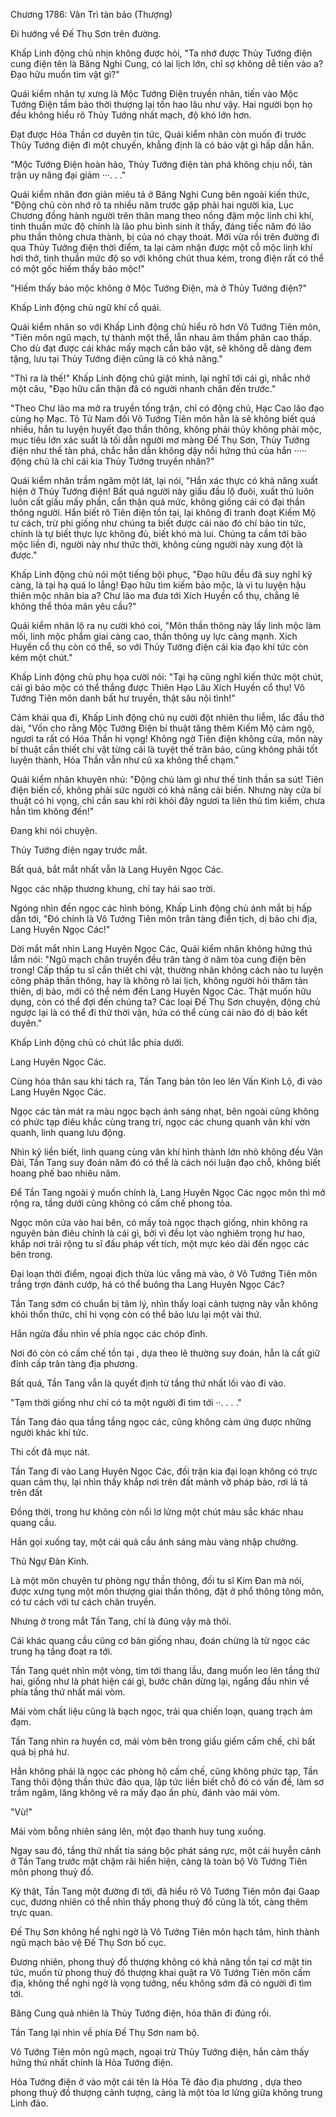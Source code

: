 




Chương 1786: Vân Trì tàn bảo (Thượng)


Đi hướng về Đế Thụ Sơn trên đường.

Khấp Linh động chủ nhịn không được hỏi, "Ta nhớ được Thủy Tướng điện cung điện tên là Băng Nghi Cung, có lai lịch lớn, chỉ sợ không dễ tiến vào a? Đạo hữu muốn tìm vật gì?"

Quái kiểm nhân tự xưng là Mộc Tướng Điện truyền nhân, tiến vào Mộc Tướng Điện tầm bảo thời thượng lại tốn hao lâu như vậy. Hai người bọn họ đều không hiểu rõ Thủy Tướng nhất mạch, độ khó lớn hơn.

Đạt được Hóa Thần cơ duyên tin tức, Quái kiểm nhân còn muốn đi trước Thủy Tướng điện đi một chuyến, khẳng định là có bảo vật gì hấp dẫn hắn.

"Mộc Tướng Điện hoàn hảo, Thủy Tướng điện tàn phá không chịu nổi, tàn trận uy năng đại giảm ···. . ."

Quái kiểm nhân đơn giản miêu tả ở Băng Nghi Cung bên ngoài kiến thức, "Động chủ còn nhớ rõ ta nhiều năm trước gặp phải hai người kia, Lục Chương đồng hành người trên thân mang theo nồng đậm mộc linh chi khí, tinh thuần mức độ chính là lão phu bình sinh ít thấy, đáng tiếc năm đó lão phu thần thông chưa thành, bị của nó chạy thoát. Mới vừa rồi trên đường đi qua Thủy Tướng điện thời điểm, ta lại cảm nhận được một cỗ mộc linh khí hơi thở, tinh thuần mức độ so với không chút thua kém, trong điện rất có thể có một gốc hiếm thấy bảo mộc!"

"Hiếm thấy bảo mộc không ở Mộc Tướng Điện, mà ở Thủy Tướng điện?"

Khấp Linh động chủ ngữ khí cổ quái.

Quái kiểm nhân so với Khấp Linh động chủ hiểu rõ hơn Vô Tướng Tiên môn, "Tiên môn ngũ mạch, tự thành một thể, lẫn nhau âm thầm phân cao thấp. Cho dù đạt được cái khác mấy mạch cần bảo vật, sẽ không dễ dàng đem tặng, lưu tại Thủy Tướng điện cũng là có khả năng."

"Thì ra là thế!" Khấp Linh động chủ giật mình, lại nghĩ tới cái gì, nhắc nhở một câu, "Đạo hữu cẩn thận đã có người nhanh chân đến trước."

"Theo Chư lão ma mở ra truyền tống trận, chỉ có động chủ, Hạc Cao lão đạo cùng họ Mạc. Tô Tử Nam đối Vô Tướng Tiên môn hẳn là sẽ không biết quá nhiều, hắn tu luyện huyết đạo thần thông, không phải thủy không phải mộc, mục tiêu lớn xác suất là tối dẫn người mơ màng Đế Thụ Sơn, Thủy Tướng điện như thế tàn phá, chắc hẳn dẫn không dậy nổi hứng thú của hắn ····· động chủ là chỉ cái kia Thủy Tướng truyền nhân?"

Quái kiểm nhân trầm ngâm một lát, lại nói, "Hắn xác thực có khả năng xuất hiện ở Thủy Tướng điện! Bất quá người này giấu đầu lộ đuôi, xuất thủ luôn luôn cất giấu mấy phần, cẩn thận quá mức, không giống cái có đại thần thông người. Hắn biết rõ Tiên điện tồn tại, lại không đi tranh đoạt Kiếm Mộ tư cách, trừ phi giống như chúng ta biết được cái nào đó chí bảo tin tức, chính là tự biết thực lực không đủ, biết khó mà lui. Chúng ta cầm tới bảo mộc liền đi, người này như thức thời, không cùng người này xung đột là được."

Khấp Linh động chủ nói một tiếng bội phục, "Đạo hữu đều đã suy nghĩ kỹ càng, là tại hạ quá lo lắng! Đạo hữu tìm kiếm bảo mộc, là vì tu luyện hậu thiên mộc nhân bia a? Chư lão ma đưa tới Xích Huyền cổ thụ, chẳng lẽ không thể thỏa mãn yêu cầu?"

Quái kiểm nhân lộ ra nụ cười khó coi, "Môn thần thông này lấy linh mộc làm mối, linh mộc phẩm giai càng cao, thần thông uy lực càng mạnh. Xích Huyền cổ thụ còn có thể, so với Thủy Tướng điện cái kia đạo khí tức còn kém một chút."

Khấp Linh động chủ phụ họa cười nói: "Tại hạ cũng nghĩ kiến thức một chút, cái gì bảo mộc có thể thắng được Thiên Hạo Lâu Xích Huyền cổ thụ! Vô Tướng Tiên môn danh bất hư truyền, thật sâu nội tình!"

Cảm khái qua đi, Khấp Linh động chủ nụ cười đột nhiên thu liễm, lắc đầu thở dài, "Vốn cho rằng Mộc Tướng Điện bí thuật tăng thêm Kiếm Mộ cảm ngộ, ngươi ta rất có Hóa Thần hi vọng! Không ngờ Tiên điện không cửa, môn này bí thuật cần thiết chi vật từng cái là tuyệt thế trân bảo, cũng không phải tốt luyện thành, Hóa Thần vẫn như cũ xa không thể chạm."

Quái kiểm nhân khuyên nhủ: "Động chủ làm gì như thế tinh thần sa sút! Tiên điện biến cố, không phải sức người có khả năng cải biến. Nhưng này cửa bí thuật có hi vọng, chỉ cần sau khi rời khỏi đây ngươi ta liên thủ tìm kiếm, chưa hẳn tìm không đến!"

Đang khi nói chuyện.

Thủy Tướng điện ngay trước mắt.

Bất quá, bắt mắt nhất vẫn là Lang Huyên Ngọc Các.

Ngọc các nhập thương khung, chỉ tay hái sao trời.

Ngóng nhìn đến ngọc các hình bóng, Khấp Linh động chủ ánh mắt bị hấp dẫn tới, "Đó chính là Vô Tướng Tiên môn trân tàng điển tịch, dị bảo chi địa, Lang Huyên Ngọc Các!"

Dời mắt mắt nhìn Lang Huyên Ngọc Các, Quái kiểm nhân không hứng thú lắm nói: "Ngũ mạch chân truyền đều trân tàng ở năm tòa cung điện bên trong! Cấp thấp tu sĩ cần thiết chi vật, thường nhân không cách nào tu luyện công pháp thần thông, hay là không rõ lai lịch, không người hỏi thăm tàn thiên, dị bảo, mới có thể ném đến Lang Huyên Ngọc Các. Thật muốn hữu dụng, còn có thể đợi đến chúng ta? Các loại Đế Thụ Sơn chuyện, động chủ ngược lại là có thể đi thử thời vận, hứa có thể cùng cái nào đó dị bảo kết duyên."

Khấp Linh động chủ có chút lắc phía dưới.

Lang Huyên Ngọc Các.

Cùng hóa thân sau khi tách ra, Tần Tang bản tôn leo lên Vấn Kinh Lộ, đi vào Lang Huyên Ngọc Các.

Ngọc các tản mát ra màu ngọc bạch ánh sáng nhạt, bên ngoài cũng không có phức tạp điêu khắc cùng trang trí, ngọc các chung quanh vân khí vờn quanh, linh quang lưu động.

Nhìn kỹ liền biết, linh quang cùng vân khí hình thành lớn nhỏ không đều Vân Đài, Tần Tang suy đoán năm đó có thể là cách nói luận đạo chỗ, không biết hoang phế bao nhiêu năm.

Để Tần Tang ngoài ý muốn chính là, Lang Huyên Ngọc Các ngọc môn thì mở rộng ra, tầng dưới cũng không có cấm chế phong tỏa.

Ngọc môn cửa vào hai bên, có mấy toà ngọc thạch giống, nhìn không ra nguyên bản điêu chính là cái gì, bởi vì đều lọt vào nghiêm trọng hư hao, khắp nơi trải rộng tu sĩ đấu pháp vết tích, một mực kéo dài đến ngọc các bên trong.

Đại loạn thời điểm, ngoại địch thừa lúc vắng mà vào, ở Vô Tướng Tiên môn trắng trợn đánh cướp, há có thể buông tha Lang Huyên Ngọc Các?

Tần Tang sớm có chuẩn bị tâm lý, nhìn thấy loại cảnh tượng này vẫn không khỏi thổn thức, chỉ hi vọng còn có thể bảo lưu lại một vài thứ.

Hắn ngửa đầu nhìn về phía ngọc các chóp đỉnh.

Nơi đó còn có cấm chế tồn tại , dựa theo lẽ thường suy đoán, hẳn là cất giữ đỉnh cấp trân tàng địa phương.

Bất quá, Tần Tang vẫn là quyết định từ tầng thứ nhất lối vào đi vào.

"Tạm thời giống như chỉ có ta một người đi tìm tới ··. . . ."

Tần Tang đảo qua tầng tầng ngọc các, cũng không cảm ứng được những người khác khí tức.

Thi cốt đã mục nát.

Tần Tang đi vào Lang Huyên Ngọc Các, đối trận kia đại loạn không có trực quan cảm thụ, lại nhìn thấy khắp nơi trên đất mảnh vỡ pháp bảo, rơi lả tả trên đất

Đồng thời, trong hư không còn nổi lơ lửng một chút màu sắc khác nhau quang cầu.

Hắn gọi xuống tay, một cái quả cầu ánh sáng màu vàng nhập chưởng.

Thủ Ngự Đàn Kinh.

Là một môn chuyên tư phòng ngự thần thông, đối tu sĩ Kim Đan mà nói, được xưng tụng một môn thượng giai thần thông, đặt ở phổ thông tông môn, có tư cách với tư cách chân truyền.

Nhưng ở trong mắt Tần Tang, chỉ là đúng vậy mà thôi.

Cái khác quang cầu cũng cơ bản giống nhau, đoán chừng là từ ngọc các trung hạ tầng đoạt ra tới.

Tần Tang quét nhìn một vòng, tìm tới thang lầu, đang muốn leo lên tầng thứ hai, giống như là phát hiện cái gì, bước chân dừng lại, ngẩng đầu nhìn về phía tầng thứ nhất mái vòm.

Mái vòm chất liệu cũng là bạch ngọc, trải qua chiến loạn, quang trạch ảm đạm.

Tần Tang nhìn ra huyền cơ, mái vòm bên trong giấu giếm cấm chế, chỉ bất quá bị phá hư.

Hẳn không phải là ngọc các phòng hộ cấm chế, cũng không phức tạp, Tần Tang thôi động thần thức đảo qua, lập tức liền biết chỗ đó có vấn đề, làm sơ trầm ngâm, lăng không vẽ ra mấy đạo ấn phù, đánh vào mái vòm.

"Vù!"

Mái vòm bỗng nhiên sáng lên, một đạo thanh huy tung xuống.

Ngay sau đó, tầng thứ nhất tia sáng bộc phát sáng rực, một cái huyễn cảnh ở Tần Tang trước mặt chậm rãi hiển hiện, càng là toàn bộ Vô Tướng Tiên môn phong thuỷ đồ.

Kỳ thật, Tần Tang một đường đi tới, đã hiểu rõ Vô Tướng Tiên môn đại Gaap cục, đương nhiên có thể nhìn thấy phong thuỷ đồ cũng là tốt, càng thêm trực quan.

Đế Thụ Sơn không hề nghi ngờ là Vô Tướng Tiên môn hạch tâm, hình thành ngũ mạch bảo vệ Đế Thụ Sơn bố cục.

Đương nhiên, phong thuỷ đồ thượng không có khả năng tồn tại cơ mật tin tức, muốn từ phong thuỷ đồ thượng khai quật ra Vô Tướng Tiên môn cấm địa, không thể nghi ngờ là vọng tưởng, nếu không sớm đã có người đi tìm tới.

Băng Cung quả nhiên là Thủy Tướng điện, hóa thân đi đúng rồi.

Tần Tang lại nhìn về phía Đế Thụ Sơn nam bộ.

Vô Tướng Tiên môn ngũ mạch, ngoại trừ Thủy Tướng điện, hắn cảm thấy hứng thú nhất chính là Hỏa Tướng điện.

Hỏa Tướng điện ở vào một cái tên là Hỏa Tê đảo địa phương , dựa theo phong thuỷ đồ thượng cảnh tượng, càng là một tòa lơ lửng giữa không trung Linh đảo.




